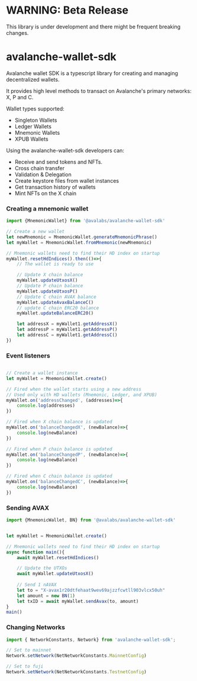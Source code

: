 
# WARNING: Beta Release

This library is under development and there might be frequent breaking changes.

# avalanche-wallet-sdk

Avalanche wallet SDK is a typescript library for creating and managing decentralized wallets. 

It provides high level methods to transact on Avalanche's primary networks: X, P and C.

Wallet types supported:
- Singleton Wallets
- Ledger Wallets
- Mnemonic Wallets
- XPUB Wallets


Using the avalanche-wallet-sdk developers can:

- Receive and send tokens and NFTs.
- Cross chain transfer
- Validation & Delegation
- Create keystore files from wallet instances
- Get transaction history of wallets
- Mint NFTs on the X chain


### Creating a mnemonic wallet
```typescript
import {MnemonicWallet} from '@avalabs/avalanche-wallet-sdk'

// Create a new wallet
let newMnemonic = MnemonicWallet.generateMnemonicPhrase()
let myWallet = MnemonicWallet.fromMnemonic(newMnemonic)

// Mnemonic wallets need to find their HD index on startup
myWallet.resetHdIndices().then(()=>{
    // The wallet is ready to use

    // Update X chain balance
    myWallet.updateUtxosX()
    // Update P chain balance
    myWallet.updateUtxosP()
    // Update C chain AVAX balance
    myWallet.updateAvaxBalanceC()
    // update C chain ERC20 balance
    myWallet.updateBalanceERC20()

    let addressX = myWallet1.getAddressX()
    let addressP = myWallet1.getAddressP()
    let addressC = myWallet1.getAddressC()
})
```

### Event listeners

```typescript

// Create a wallet instance
let myWallet = MnemonicWallet.create()

// Fired when the wallet starts using a new address
// Used only with HD wallets (Mnemonic, Ledger, and XPUB)
myWallet.on('addressChanged', (addresses)=>{
    console.log(addresses)
})

// Fired when X chain balance is updated
myWallet.on('balanceChangedX', (newBalance)=>{
    console.log(newBalance)
})

// Fired when P chain balance is updated
myWallet.on('balanceChangedP', (newBalance)=>{
    console.log(newBalance)
})

// Fired when C chain balance is updated
myWallet.on('balanceChangedC', (newBalance)=>{
    console.log(newBalance)
})

```

### Sending AVAX
```typescript
import {MnemonicWallet, BN} from '@avalabs/avalanche-wallet-sdk'


let myWallet = MnemonicWallet.create()

// Mnemonic wallets need to find their HD index on startup
async function main(){
    await myWallet.resetHdIndices()

    // Update the UTXOs
    await myWallet.updateUtxosX()
    
    // Send 1 nAVAX
    let to = "X-avax1r20dtfehaat9wev69ajzzfcwtll903vlcx50uh"
    let amount = new BN(1)
    let txID = await myWallet.sendAvax(to, amount)
}
main()
```

### Changing Networks

```typescript
import { NetworkConstants, Network} from 'avalanche-wallet-sdk';

// Set to mainnet
Network.setNetwork(NetNetworkConstants.MainnetConfig)

// Set to fuji
Network.setNetwork(NetNetworkConstants.TestnetConfig)

```








